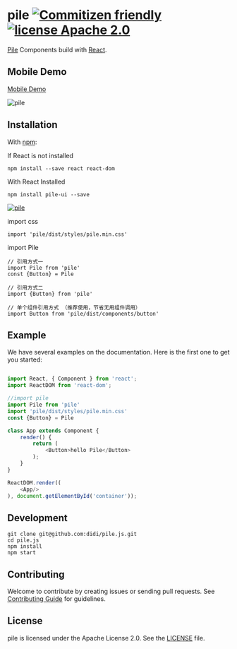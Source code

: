 # pile [![Commitizen friendly](https://img.shields.io/badge/commitizen-friendly-brightgreen.svg)](http://commitizen.github.io/cz-cli/) [![license Apache 2.0](https://img.shields.io/badge/license-Apache--2.0-blue.svg)](https://www.npmjs.com/package/pile)

[Pile](https://www.npmjs.com/package/pile-ui) Components build with [React](http://facebook.github.io/react/).

## Mobile Demo

[Mobile Demo](https://didi.github.io/pile.js/docs/)

![pile](http://es-static.xiaojukeji.com/static/web/activity/pile/pilejsqr05.png)

## Installation

With [npm](http://npmjs.com/):

If React is not installed

```
npm install --save react react-dom
```

With React Installed

```
npm install pile-ui --save

```
[![pile](https://nodei.co/npm/pile-ui.png)](https://www.npmjs.com/package/pile-ui)


import css

```
import 'pile/dist/styles/pile.min.css'
```

import Pile

```
// 引用方式一
import Pile from 'pile'
const {Button} = Pile

// 引用方式二
import {Button} from 'pile'

// 单个组件引用方式 （推荐使用，节省无用组件调用）
import Button from 'pile/dist/components/button'
```

## Example

We have several examples on the documentation. Here is the first one to get you started:
```javascript

import React, { Component } from 'react';
import ReactDOM from 'react-dom';

//import pile
import Pile from 'pile'
import 'pile/dist/styles/pile.min.css'
const {Button} = Pile

class App extends Component {
    render() {
        return (
            <Button>hello Pile</Button>
        );
    }
}

ReactDOM.render((
    <App/>
), document.getElementById('container'));

```

## Development

```shell
git clone git@github.com:didi/pile.js.git
cd pile.js
npm install
npm start
```

## Contributing

Welcome to contribute by creating issues or sending pull requests. See [Contributing Guide](.github/CONTRIBUTING.md) for guidelines.


## License

pile is licensed under the Apache License 2.0. See the [LICENSE](LICENSE) file.



